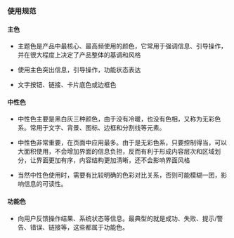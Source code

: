 ### 使用规范

#### 主色

- 主题色是产品中最核心、最高频使用的颜色，它常用于强调信息、引导操作，并在很大程度上决定了产品整体的基调和风格

- 使用主色突出信息，引导操作，功能状态表达

- 文字按钮、链接、卡片底色或边框色


#### 中性色

- 中性色主要是黑白灰三种颜色，由于没有冷暖，也没有色相，又称为无彩色系。常用于文字、背景、图标、边框和分割线等元素。

- 中性色非常重要，在页面中应用最多。由于是无彩色系，只要控制得当，可以大面积使用，不会增加界面的信息负担，反而有利于形成内容层次和区域划分，让界面更加有序，内容结构更加清晰，还不会影响界面风格

- 当然中性色使用时，需要有比较明确的色彩对比关系，否则可能模糊一团，影响信息的可读性。

#### 功能色

- 向用户反馈操作结果、系统状态等信息。最典型的就是成功、失败、提示/警告、错误、链接等，这些都属于功能色。


